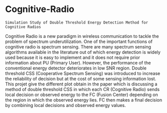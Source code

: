 # Cognitive-Radio
    Simulation Study of Double Threshold Energy Detection Method for Cognitive Radios
    
  Cognitive Radio is a new paradigm in wireless
communication to tackle the problem of spectrum underutilization.
One of the important functions of cognitive radio is spectrum
sensing. There are many spectrum sensing algorithms available in
the literature out of which energy detection is widely used because
it is easy to implement and it does not require prior information
about PU (Primary User). However, the performance of the
conventional energy detector deteriorates in low SNR region.
Double threshold CSS (Cooperative Spectrum Sensing) was
introduced to increase the reliability of decision but at the cost of
some sensing information lost. 
  This projet give the different plot obtain in the paper which is discussing a
method of double threshold CSS in which each CR (Cognitive
Radio) sends local decision or observed energy to the FC (Fusion
Center) depending on the region in which the observed energy lies.
FC then makes a final decision by combining local decisions and
observed energy values. 
